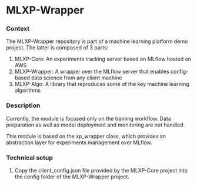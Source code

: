 # MLXP-Wrapper

### Context

The MLXP-Wrapper repository is part of a machine learning platform demo project. The latter is composed of 3 parts:
1. MLXP-Core: An experiments tracking server based on MLflow hosted on AWS
2. MLXP-Wrapper: A wrapper over the MLflow server that enables config-based data science from any client machine
3. MLXP-Algo: A library that reproduces some of the key machine learning algorithms

### Description

Currently, the module is focused only on the training workflow. Data preparation as well as model deployment and monitoring are not handled.

This module is based on the xp_wrapper class, which provides an abstraction layer for experiments management over MLflow.

### Technical setup

1. Copy the client_config.json file provided by the MLXP-Core project into the config folder of the MLXP-Wrapper project.
